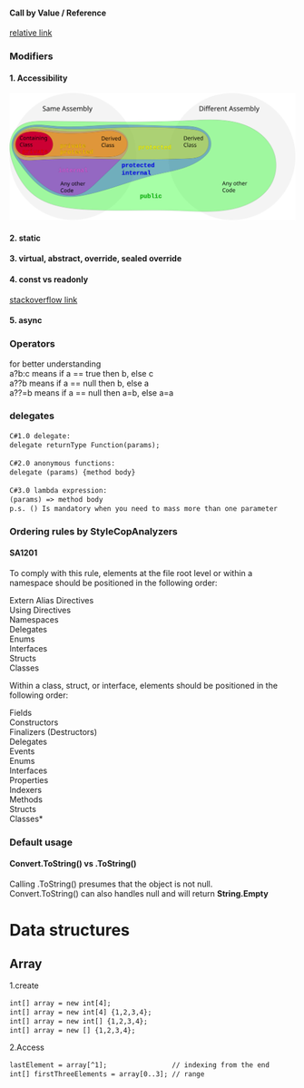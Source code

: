 #### Call by Value / Reference
[relative link](./code/CallByValueOrReference.cs)

### Modifiers
#### 1. Accessibility
<img src="./figures/access_modifier.svg">

#### 2. static

#### 3. virtual, abstract, override, sealed override

#### 4. const vs readonly
[stackoverflow link](https://stackoverflow.com/questions/55984/what-is-the-difference-between-const-and-readonly-in-c)

#### 5. async

### Operators
for better understanding  
a?b:c   means if a == true then b, else c  
a??b    means if a == null then b, else a  
a??=b   means if a == null then a=b, else a=a

### delegates
    C#1.0 delegate:
    delegate returnType Function(params);

    C#2.0 anonymous functions:
    delegate (params) {method body}

    C#3.0 lambda expression:
    (params) => method body
    p.s. () Is mandatory when you need to mass more than one parameter

### Ordering rules by StyleCopAnalyzers
#### SA1201
To comply with this rule, elements at the file root level or within a namespace should be positioned in the following order:  

Extern Alias Directives  
Using Directives  
Namespaces  
Delegates  
Enums  
Interfaces  
Structs  
Classes  

Within a class, struct, or interface, elements should be positioned in the following order:

Fields  
Constructors  
Finalizers (Destructors)  
Delegates  
Events  
Enums  
Interfaces  
Properties  
Indexers  
Methods  
Structs  
Classes*  

### Default usage
#### Convert.ToString() vs .ToString()
Calling .ToString() presumes that the object is not null.  
Convert.ToString() can also handles null and will return **String.Empty**

# Data structures
## Array
1.create
    
    int[] array = new int[4];
    int[] array = new int[4] {1,2,3,4};
    int[] array = new int[] {1,2,3,4};
    int[] array = new [] {1,2,3,4};


2.Access

    lastElement = array[^1];                // indexing from the end
    int[] firstThreeElements = array[0..3]; // range